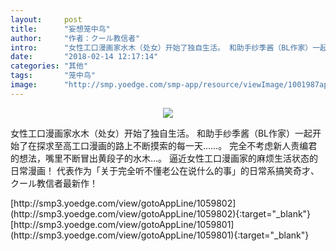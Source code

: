 ```yaml
---
layout:     post
title:      "妄想笼中鸟"
author:     "作者：クール教信者"
intro:      "女性工口漫画家水木（处女）开始了独自生活。 和助手纱季酱（BL作家）一起开始了在探求至高工口漫画的路上不断摸索的每一天……。 完全不考虑新人责编君的想法，嘴里不断冒出黄段子的水木…。 逼近女性工口漫画家的麻烦生活状态的日常漫画！ 代表作为「关于完全听不懂老公在说什么的事」的日常系搞笑奇才、クール教信者最新作！"
date:       "2018-02-14 12:17:14"
categories: "其他"
tags:       "笼中鸟"
image:      "http://smp.yoedge.com/smp-app/resource/viewImage/1001987appline.png"
---
```

<div style="text-align: center">
<p><img src="http://smp.yoedge.com/smp-app/resource/viewImage/1001987appline.png"/></p>
</div>
<p class="post-meta">
<span>女性工口漫画家水木（处女）开始了独自生活。 和助手纱季酱（BL作家）一起开始了在探求至高工口漫画的路上不断摸索的每一天……。 完全不考虑新人责编君的想法，嘴里不断冒出黄段子的水木…。 逼近女性工口漫画家的麻烦生活状态的日常漫画！ 代表作为「关于完全听不懂老公在说什么的事」的日常系搞笑奇才、クール教信者最新作！</span>
</p>
[http://smp3.yoedge.com/view/gotoAppLine/1059802](http://smp3.yoedge.com/view/gotoAppLine/1059802){:target="_blank"}
[http://smp3.yoedge.com/view/gotoAppLine/1059801](http://smp3.yoedge.com/view/gotoAppLine/1059801){:target="_blank"}


